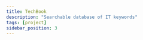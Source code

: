 ```yaml
---
title: TechBook
description: "Searchable database of IT keywords"
tags: [project]
sidebar_position: 3
---
```

